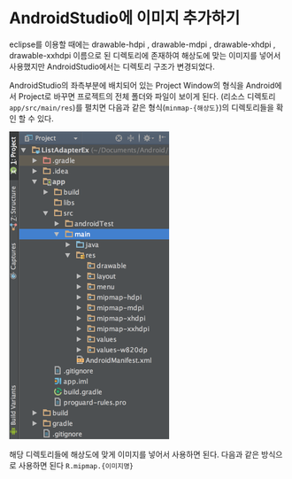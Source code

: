 # AndroidStudio에 이미지 추가하기

eclipse를 이용할 때에는 drawable-hdpi , drawable-mdpi , drawable-xhdpi , drawable-xxhdpi 이름으로 된 디렉토리에 존재하여 해상도에 맞는 이미지를 넣어서 사용했지만 AndroidStudio에서는 디렉토리 구조가 변경되었다.

AndroidStudio의 좌측부분에 배치되어 있는 Project Window의 형식을 Android에서 Project로 바꾸면 프로젝트의 전체 폴더와 파일이 보이게 된다. (리소스 디렉토리`app/src/main/res`)를 펼치면 다음과 같은 형식(`minmap-{해상도}`)의 디렉토리들을 확인 할 수 있다.

![image00](res/android_studio_add_image_00.png)

해당 디렉토리들에 해상도에 맞게 이미지를 넣어서 사용하면 된다. 다음과 같은 방식으로 사용하면 된다 `R.mipmap.{이미지명}`
